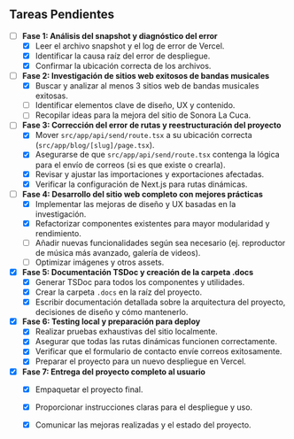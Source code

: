 ## Tareas Pendientes

- [ ] **Fase 1: Análisis del snapshot y diagnóstico del error**
  - [x] Leer el archivo snapshot y el log de error de Vercel.
  - [x] Identificar la causa raíz del error de despliegue.
  - [x] Confirmar la ubicación correcta de los archivos.

- [ ] **Fase 2: Investigación de sitios web exitosos de bandas musicales**
  - [x] Buscar y analizar al menos 3 sitios web de bandas musicales exitosas.
  - [ ] Identificar elementos clave de diseño, UX y contenido.
  - [ ] Recopilar ideas para la mejora del sitio de Sonora La Cuca.

- [ ] **Fase 3: Corrección del error de rutas y reestructuración del proyecto**
  - [x] Mover `src/app/api/send/route.tsx` a su ubicación correcta (`src/app/blog/[slug]/page.tsx`).
  - [x] Asegurarse de que `src/app/api/send/route.tsx` contenga la lógica para el envío de correos (si es que existe o crearla).
  - [x] Revisar y ajustar las importaciones y exportaciones afectadas.
  - [x] Verificar la configuración de Next.js para rutas dinámicas.

- [ ] **Fase 4: Desarrollo del sitio web completo con mejores prácticas**
  - [x] Implementar las mejoras de diseño y UX basadas en la investigación.
  - [x] Refactorizar componentes existentes para mayor modularidad y rendimiento.
  - [ ] Añadir nuevas funcionalidades según sea necesario (ej. reproductor de música más avanzado, galería de videos).
  - [ ] Optimizar imágenes y otros assets.

- [x] **Fase 5: Documentación TSDoc y creación de la carpeta .docs**
  - [x] Generar TSDoc para todos los componentes y utilidades.
  - [x] Crear la carpeta `.docs` en la raíz del proyecto.
  - [x] Escribir documentación detallada sobre la arquitectura del proyecto, decisiones de diseño y cómo mantenerlo.

- [x] **Fase 6: Testing local y preparación para deploy**
  - [x] Realizar pruebas exhaustivas del sitio localmente.
  - [x] Asegurar que todas las rutas dinámicas funcionen correctamente.
  - [x] Verificar que el formulario de contacto envíe correos exitosamente.
  - [x] Preparar el proyecto para un nuevo despliegue en Vercel.

- [x] **Fase 7: Entrega del proyecto completo al usuario**
  - [x] Empaquetar el proyecto final.
  - [x] Proporcionar instrucciones claras para el despliegue y uso.
  - [x] Comunicar las mejoras realizadas y el estado del proyecto.

